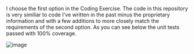 I choose the first option in the Coding Exercise.  The code in this repository is very similiar to code I've written in the past minus the proprietary information and with a few additions to more closely match the requirements of the second option.  As you can see below the unit tests passed with 100% coverage.

![image](https://user-images.githubusercontent.com/33871841/136666167-72b29bea-65a5-4ae2-a01c-4ffc3a986eab.png)
